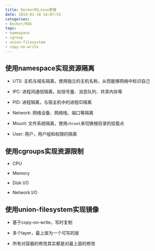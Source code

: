 ```yaml
---
title: Docker的Linux原理
date: 2019-01-18 14:07:53
categories: 
- Docker/K8S
tags: 
- namespace
- cgroup
- union-filesystem
- copy-on-write
---
```


## 使用namespace实现资源隔离

- UTS: 主机与域名隔离，使用独立的主机名称，从而能够网络中标识自己

- IPC: 进程间通信隔离，如信号量、消息队列、共享内存等

- PID: 进程隔离，与宿主机中的进程ID隔离

- Network: 网络设备、网络栈、端口等隔离

- Mount: 文件系统隔离，使用`chroot`来切换根目录的挂载点

- User: 用户，用户组和权限的隔离

## 使用cgroups实现资源限制

- CPU

- Memory

- Disk I/O

- Network I/O

## 使用union-filesystem实现镜像

- 基于copy-on-write，写时复制

- 多个layer，最上层为一个可写的层

- 所有对容器的修改其实都是对最上层的修改
